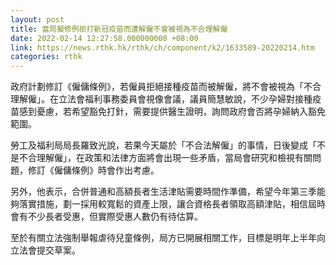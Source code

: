 ```yaml
---
layout: post
title: 當局擬修例拒打新冠疫苗而遭解僱不會被視為不合理解僱
date: 2022-02-14 12:27:58.000000000 +08:00
link: https://news.rthk.hk/rthk/ch/component/k2/1633589-20220214.htm
categories: rthk
---
```


政府計劃修訂《僱傭條例》，若僱員拒絕接種疫苗而被解僱，將不會被視為「不合理解僱」。在立法會福利事務委員會視像會議，議員簡慧敏說，不少孕婦對接種疫苗感到憂慮，若希望豁免打針，需要提供醫生證明，詢問政府會否將孕婦納入豁免範圍。

勞工及福利局局長羅致光說，若果今天屬於「不合法解僱」的事情，日後變成「不是不合理解僱」，在政策和法律方面將會出現一些矛盾，當局會研究和檢視有關問題，修訂《僱傭條例》時會作出考慮。

另外，他表示，合併普通和高額長者生活津貼需要時間作準備，希望今年第三季能夠落實措施，劃一採用較寬鬆的資產上限，讓合資格長者領取高額津貼，相信屆時會有不少長者受惠，但實際受惠人數仍有待估算。

至於有關立法強制舉報虐待兒童條例，局方已開展相關工作，目標是明年上半年向立法會提交草案。
